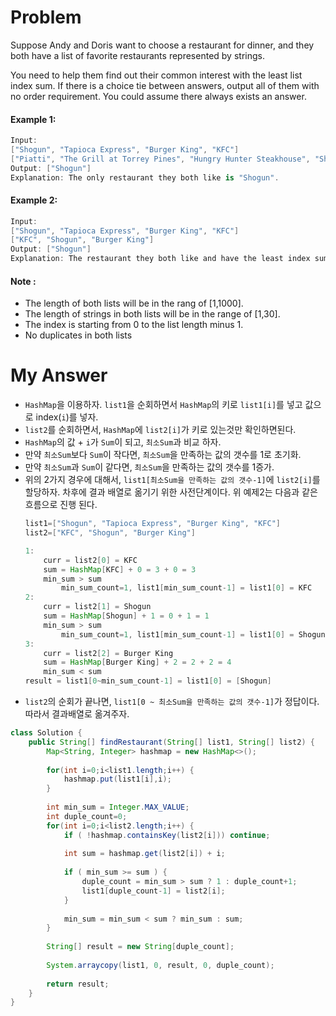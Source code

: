 # Problem

Suppose Andy and Doris want to choose a restaurant for dinner, and they both have a list of favorite restaurants represented by strings.

You need to help them find out their common interest with the least list index sum. If there is a choice tie between answers, output all of them with no order requirement. You could assume there always exists an answer.

#### Example 1:

```swift
Input:
["Shogun", "Tapioca Express", "Burger King", "KFC"]
["Piatti", "The Grill at Torrey Pines", "Hungry Hunter Steakhouse", "Shogun"]
Output: ["Shogun"]
Explanation: The only restaurant they both like is "Shogun".
```

#### Example 2:

```swift
Input:
["Shogun", "Tapioca Express", "Burger King", "KFC"]
["KFC", "Shogun", "Burger King"]
Output: ["Shogun"]
Explanation: The restaurant they both like and have the least index sum is "Shogun" with index sum 1 (0+1).
```

#### Note :

* The length of both lists will be in the rang of [1,1000].
* The length of strings in both lists will be in the range of [1,30].
* The index is starting from 0 to the list length minus 1.
* No duplicates in both lists

# My Answer

* `HashMap`을 이용하자. `list1`을 순회하면서 `HashMap`의 키로 `list1[i]`를 넣고 값으로 index(`i`)를 넣자.
* `list2`를 순회하면서, `HashMap`에 `list2[i]`가 키로 있는것만 확인하면된다.
* `HashMap`의 값 + `i`가 `Sum`이 되고, `최소Sum`과 비교 하자.
* 만약 `최소Sum`보다 `Sum`이 작다면, `최소Sum`을 만족하는 값의 갯수를 1로 초기화.
* 만약 `최소Sum`과 `Sum`이 같다면, `최소Sum`을 만족하는 값의 갯수를 1증가.
* 위의 2가지 경우에 대해서, `list1[최소Sum을 만족하는 값의 갯수-1]`에 `list2[i]`를 할당하자. 차후에 결과 배열로 옮기기 위한 사전단계이다. 위 예제2는 다음과 같은 흐름으로 진행 된다.
    ```java
    list1=["Shogun", "Tapioca Express", "Burger King", "KFC"]
    list2=["KFC", "Shogun", "Burger King"]

    1:
        curr = list2[0] = KFC
        sum = HashMap[KFC] + 0 = 3 + 0 = 3
        min_sum > sum
            min_sum_count=1, list1[min_sum_count-1] = list1[0] = KFC
    2:
        curr = list2[1] = Shogun
        sum = HashMap[Shogun] + 1 = 0 + 1 = 1
        min_sum > sum
            min_sum_count=1, list1[min_sum_count-1] = list1[0] = Shogun
    3: 
        curr = list2[2] = Burger King
        sum = HashMap[Burger King] + 2 = 2 + 2 = 4
        min_sum < sum
    result = list1[0~min_sum_count-1] = list1[0] = [Shogun]
    ```
* `list2`의 순회가 끝나면, `list1[0 ~ 최소Sum을 만족하는 값의 갯수-1]`가 정답이다. 따라서 결과배열로 옮겨주자.

```java
class Solution {
    public String[] findRestaurant(String[] list1, String[] list2) {
        Map<String, Integer> hashmap = new HashMap<>();
        
        for(int i=0;i<list1.length;i++) {
            hashmap.put(list1[i],i);            
        }
        
        int min_sum = Integer.MAX_VALUE;
        int duple_count=0;
        for(int i=0;i<list2.length;i++) {
            if ( !hashmap.containsKey(list2[i])) continue;
            
            int sum = hashmap.get(list2[i]) + i;
            
            if ( min_sum >= sum ) {
                duple_count = min_sum > sum ? 1 : duple_count+1;                
                list1[duple_count-1] = list2[i];
            }            
            
            min_sum = min_sum < sum ? min_sum : sum;
        }  
        
        String[] result = new String[duple_count];
        
        System.arraycopy(list1, 0, result, 0, duple_count);
        
        return result;
    }
}
```

